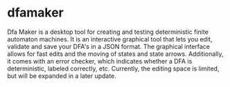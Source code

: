 # dfamaker
Dfa Maker is a desktop tool for creating and testing deterministic finite automaton machines. 
It is an interactive graphical tool that lets you edit, validate and save your DFA's in a JSON format. 
The graphical interface allows for fast edits and the moving of states and state arrows.
Additionally, it comes with an error checker, which indicates whether a DFA is deterministic, labeled correctly, etc.
Currently, the editing space is limited, but will be expanded in a later update.

